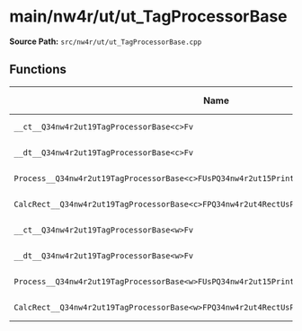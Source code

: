 # main/nw4r/ut/ut_TagProcessorBase

**Source Path:** `src/nw4r/ut/ut_TagProcessorBase.cpp`

## Functions

| Name | Address | Match % |
|------|---------|---------|
| `__ct__Q34nw4r2ut19TagProcessorBase<c>Fv` | `0x8000734C` | :x: (0.0%) |
| `__dt__Q34nw4r2ut19TagProcessorBase<c>Fv` | `0x8000735C` | :x: (0.0%) |
| `Process__Q34nw4r2ut19TagProcessorBase<c>FUsPQ34nw4r2ut15PrintContext<c>` | `0x8000739C` | :x: (0.0%) |
| `CalcRect__Q34nw4r2ut19TagProcessorBase<c>FPQ34nw4r2ut4RectUsPQ34nw4r2ut15PrintContext<c>` | `0x800074CC` | :x: (0.0%) |
| `__ct__Q34nw4r2ut19TagProcessorBase<w>Fv` | `0x800076B4` | :x: (0.0%) |
| `__dt__Q34nw4r2ut19TagProcessorBase<w>Fv` | `0x800076C4` | :x: (0.0%) |
| `Process__Q34nw4r2ut19TagProcessorBase<w>FUsPQ34nw4r2ut15PrintContext<w>` | `0x80007704` | :x: (0.0%) |
| `CalcRect__Q34nw4r2ut19TagProcessorBase<w>FPQ34nw4r2ut4RectUsPQ34nw4r2ut15PrintContext<w>` | `0x80007834` | :x: (0.0%) |